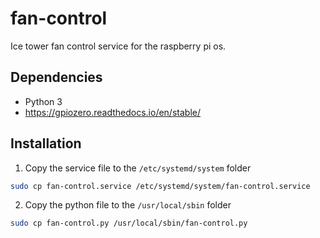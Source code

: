 # fan-control
Ice tower fan control service for the raspberry pi os.

## Dependencies

- Python 3
- https://gpiozero.readthedocs.io/en/stable/

## Installation

1. Copy the service file to the `/etc/systemd/system` folder
```sh
sudo cp fan-control.service /etc/systemd/system/fan-control.service
```

2. Copy the python file to the `/usr/local/sbin` folder
```sh
sudo cp fan-control.py /usr/local/sbin/fan-control.py
```
